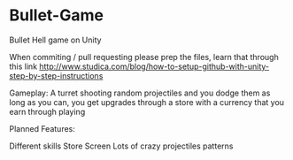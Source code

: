 # Bullet-Game
Bullet Hell game on Unity

When commiting / pull requesting please prep the files, learn that through this link
http://www.studica.com/blog/how-to-setup-github-with-unity-step-by-step-instructions

Gameplay:
A turret shooting random projectiles and you dodge them as long as you can, you get upgrades through a store with a currency that you earn through playing

Planned Features:

Different skills
Store Screen
Lots of crazy projectiles patterns
